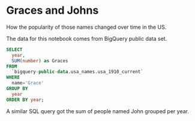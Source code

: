 # Graces and Johns

How the popularity of those names changed over time in the US.

The data for this notebook comes from BigQuery public data set. 

```sql
SELECT
  year,
  SUM(number) as Graces
FROM
  `bigquery-public-data.usa_names.usa_1910_current`
WHERE
  name='Grace'
GROUP BY
  year
ORDER BY year;
```

A similar SQL query got the sum of people named John grouped per year.
